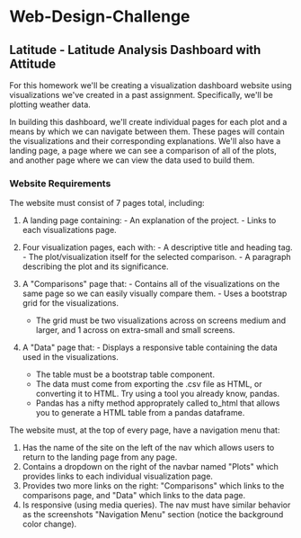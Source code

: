 # Web-Design-Challenge

## Latitude - Latitude Analysis Dashboard with Attitude

For this homework we'll be creating a visualization dashboard website using visualizations we've created in a past assignment. Specifically, we'll be plotting weather data.

In building this dashboard, we'll create individual pages for each plot and a means by which we can navigate between them. These pages will contain the visualizations and their corresponding explanations. We'll also have a landing page, a page where we can see a comparison of all of the plots, and another page where we can view the data used to build them.

### Website Requirements

The website must consist of 7 pages total, including:

  1. A landing page containing:
    - An explanation of the project.
    - Links to each visualizations page.

  2. Four visualization pages, each with:
    - A descriptive title and heading tag.
    - The plot/visualization itself for the selected comparison.
    - A paragraph describing the plot and its significance.

  3. A "Comparisons" page that:
    - Contains all of the visualizations on the same page so we can easily visually compare them.
    - Uses a bootstrap grid for the visualizations.
        - The grid must be two visualizations across on screens medium and larger, and 1 across on extra-small and small screens.

  4. A "Data" page that:
    - Displays a responsive table containing the data used in the visualizations.
      - The table must be a bootstrap table component.
      - The data must come from exporting the .csv file as HTML, or converting it to HTML. Try using a tool you already know, pandas.
      - Pandas has a nifty method approprately called to_html that allows you to generate a HTML table from a pandas dataframe.

The website must, at the top of every page, have a navigation menu that:

  1. Has the name of the site on the left of the nav which allows users to return to the landing page from any page.
  2. Contains a dropdown on the right of the navbar named "Plots" which provides links to each individual visualization page.
  3. Provides two more links on the right: "Comparisons" which links to the comparisons page, and "Data" which links to the data page.
  4. Is responsive (using media queries). The nav must have similar behavior as the screenshots "Navigation Menu" section (notice the background color change).
